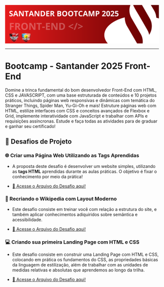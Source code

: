 <img src="./public/images/SantanderBootcampBanner.png" alt="Santander Bootcamp 2025">

---

# Bootcamp - Santander 2025 Front-End
<p>Domine a trinca fundamental do bom desenvolvedor Front-End com HTML, CSS e JAVASCRIPT, com uma base estruturada de conteúdos e 10 projetos práticos, incluindo páginas web responsivas e dinâmicas com temática do Stranger Things, Spider Man, Yu-Gi-Oh e mais! Estruture páginas web com HTML, estilize interfaces com CSS e conceitos avançados de Flexbox e Grid, implemente interatividade com JavaScript e trabalhar com APIs e requisições assíncronas. Estude e faça todas as atividades para de graduar e ganhar seu certificado!</p>

## 🚀 Desafios de Projeto

### 🌐 Criar uma Página Web Utilizando as Tags Aprendidas
- A proposta deste desafio é desenvolver um website simples, utilizando as **tags HTML** aprendidas durante as aulas práticas. O objetivo é fixar o conhecimento por meio da prática!

- [📄 Acesse o Arquivo do Desafio aqui!](./Primeiros%20passos%20com%20HTML/Desafio%20de%20Projeto%20-%20Criando%20uma%20Página%20WEB/Criar%20Uma%20Página%20Web%20Utilizando%20as%20Tags%20Aprendidas.md)

### 🔄 Recriando o Wikipedia com Layout Moderno
- Este desafio consiste em treinar você com relação a estrutura do site, e também aplicar conhecimentos adiquiridos sobre semântica e acessibilidade.

- [📄 Acesse o Arquivo do Desafio aqui!](./Primeiros%20passos%20com%20HTML/Desafio%20de%20Projeto%20-%20Recriando%20o%20Wikipedia%20com%20Layout%20Moderno/Recriando%20o%20Wikipedia%20com%20Layout%20Moderno.md)

### 💻 Criando sua primeira Landing Page com HTML e CSS
- Este desafio consiste em construir uma Landing Page com HTML e CSS, colocando em prática os fundamentos do CSS,
as propriedades básicas da linguagem de estilização, além de trabalhar com as unidades de medidas relativas e absolutas que aprendemos ao longo da trilha.

- [📄 Acesse o Arquivo do Desafio aqui!](./Explorando%20os%20Fundamentos%20do%20CSS/Criando%20sua%20Primeira%20Landing%20Page%20com%20HTML%20e%20CSS/README.md)